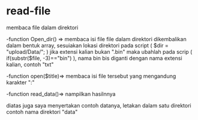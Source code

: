 # read-file
membaca file dalam direktori


-function Open_dir() =>
membaca isi file file dalam direktori dikembalikan dalam bentuk array,
sesuiakan lokasi direktori pada script ( $dir = "upload/Data/"; )
jika extensi kalian bukan ".bin" maka ubahlah pada scrip ( if(substr($file, -3)=="bin") ), nama bin bis diganti dengan nama extensi kalian, contoh "txt"

-function open($title)=>
membaca isi file tersebut yang mengandung karakter ":"

-function read_data()=>
nampilkan hasilnnya

diatas juga saya menyertakan contoh datanya, letakan dalam satu direktori contoh nama direktori "data"
